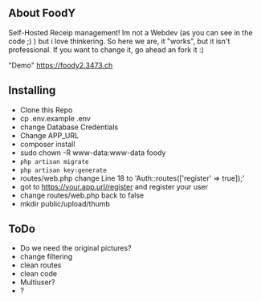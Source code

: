 ## About FoodY

Self-Hosted Receip management!
Im not a Webdev (as you can see in the code ;) ) but i love thinkering. So here we are, it "works", but it isn't professional.
If you want to change it, go ahead an fork it :)

"Demo" https://foody2.3473.ch

## Installing

- Clone this Repo
- cp .env.example .env
- change Database Credentials
- Change APP_URL
- composer install
- sudo chown -R www-data:www-data foody
- `php artisan migrate`
- `php artisan key:generate`
- routes/web.php change Line 18 to 'Auth::routes(['register' => true]);'
- got to https://your.app.url/register and register your user
- change routes/web.php back to false
- mkdir public/upload/thumb


## ToDo
- Do we need the original pictures?
- change filtering
- clean routes
- clean code
- Multiuser?
- ?
